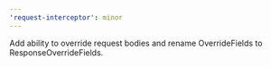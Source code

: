 ```yaml
---
'request-interceptor': minor
---
```


Add ability to override request bodies and rename OverrideFields to ResponseOverrideFields.
